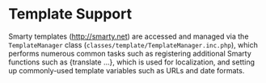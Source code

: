 # Template Support

Smarty templates (http://smarty.net) are accessed and managed via the ``TemplateManager`` class (``classes/template/TemplateManager.inc.php``), which performs numerous common tasks such as registering additional Smarty functions such as {translate ...}, which is used for localization, and setting up commonly-used template variables such as URLs and date formats.
